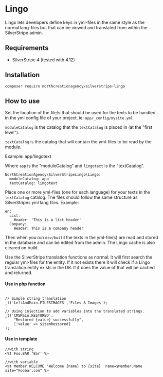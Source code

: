 # Lingo

Lingo lets developers define keys in yml-files in the same style as the normal lang-files but that can be viewed and translated from within the SilverStripe admin.

## Requirements

* SilverStripe 4 (tested with 4.12)

## Installation

`composer require northcreationagency/silverstripe-lingo`

## How to use

Set the location of the file/s that should be used for the texts to be handled in the yml config file of your project, ie:  `app/_config/mysite.yml`

`moduleCatalog` is the catalog that the `textCatalog` is placed in (at the "first level").

`textCatalog` is the catalog that will contain the yml-files to be read by the module.

Example: app/lingotext

Where `app` is the "moduleCatalog" and `lingotext` is the "textCatalog".

```
NorthCreationAgency\SilverStripeLingo\Lingo:
  moduleCatalog: app
  textCatalog: lingotext
```
Place one or more yml-files (one for each language) for your texts in the `textCatalog` catalog.
The files should follow the same structure as SilverStripes yml lang files.
Example:

```
en:
  List:
    Header: 'This is a list header'
  Company:
    Header: This is a company header
```

Then when you run `dev/build` the texts in the yml-file(s) are read and stored in the database and can be edited from the admin.
The Lingo cache is also cleared on build.

Use the SilverStripe translation functions as normal. It will first search the regular yml-files for the entity. If it not 
exists there it will check if a Lingo translation entity exists in the DB. If it does the value of that will be cached and returned.


#### Use in php function

```

// Simple string translation
_t('LeftAndMain.FILESIMAGES','Files & Images');

// Using injection to add variables into the translated strings.
_t('CMSMain.RESTORED',
    "Restored {value} successfully",
    ['value' => $itemRestored]
);

```

#### Use in template
```
//with string
<%t Foo.BAR 'Bar' %>

//with variable
<%t Member.WELCOME 'Welcome {name} to {site}' name=$Member.Name site="Foobar.com" %>

```
